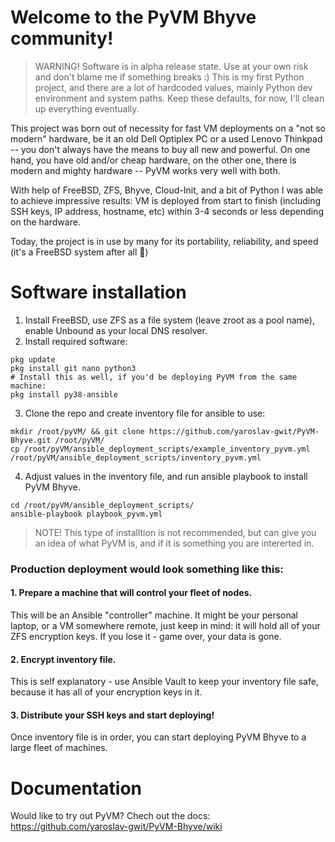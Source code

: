 # Welcome to the PyVM Bhyve community!
 > WARNING! Software is in alpha release state. Use at your own risk and don't blame me if something breaks :) This is my first Python project, and there are a lot of hardcoded values, mainly Python dev environment and system paths. Keep these defaults, for now, I'll clean up everything eventually.

This project was born out of necessity for fast VM deployments on a "not so modern" hardware, be it an old Dell Optiplex PC or a used Lenovo Thinkpad -- you don't always have the means to buy all new and powerful. On one hand, you have old and/or cheap hardware, on the other one, there is modern and mighty hardware -- PyVM works very well with both.

With help of FreeBSD, ZFS, Bhyve, Cloud-Init, and a bit of Python I was able to achieve impressive results: VM is deployed from start to finish (including SSH keys, IP address, hostname, etc) within 3-4 seconds or less depending on the hardware.

Today, the project is in use by many for its portability, reliability, and speed (it's a FreeBSD system after all :rocket:)

# Software installation
1. Install FreeBSD, use ZFS as a file system (leave zroot as a pool name), enable Unbound as your local DNS resolver.
2. Install required software:
```
pkg update
pkg install git nano python3 
# Install this as well, if you'd be deploying PyVM from the same machine:
pkg install py38-ansible
```
3. Clone the repo and create inventory file for ansible to use:
```
mkdir /root/pyVM/ && git clone https://github.com/yaroslav-gwit/PyVM-Bhyve.git /root/pyVM/
cp /root/pyVM/ansible_deployment_scripts/example_inventory_pyvm.yml /root/pyVM/ansible_deployment_scripts/inventory_pyvm.yml
```
4. Adjust values in the inventory file, and run ansible playbook to install PyVM Bhyve.
```
cd /root/pyVM/ansible_deployment_scripts/
ansible-playbook playbook_pyvm.yml
```
 > NOTE! This type of installtion is not recommended, but can give you an idea of what PyVM is, and if it is something you are intererted in.

### Production deployment would look something like this:
#### 1. Prepare a machine that will control your fleet of nodes.
This will be an Ansible "controller" machine. It might be your personal laptop, or a VM somewhere remote, just keep in mind: it will hold all of your ZFS encryption keys. If you lose it - game over, your data is gone.
#### 2. Encrypt inventory file.
This is self explanatory - use Ansible Vault to keep your inventory file safe, because it has all of your encryption keys in it.
#### 3. Distribute your SSH keys and start deploying!
Once inventory file is in order, you can start deploying PyVM Bhyve to a large fleet of machines.

# Documentation
Would like to try out PyVM? Chech out the docs: https://github.com/yaroslav-gwit/PyVM-Bhyve/wiki
